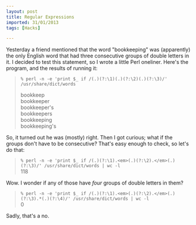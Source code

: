 ```yaml
---
layout: post
title: Regular Expressions
imported: 31/01/2013
tags: [Hacks]

---
```


Yesterday a friend mentioned that the word "bookkeeping" was (apparently) the only English
word that had three consecutive groups of double letters in it. I decided to test this
statement, so I wrote a little Perl oneliner. Here's the program, and the results of
running it:

> `% perl -n -e 'print $_ if /(.)(?:\1)(.)(?:\2)(.)(?:\3)/' /usr/share/dict/words`
>
> bookkeep <br />
> bookkeeper <br />
> bookkeeper's <br />
> bookkeepers <br />
> bookkeeping <br />
> bookkeeping's

So, it turned out he was (mostly) right. Then I got curious; what if the groups don't have
to be consecutive? That's easy enough to check, so let's do that:

> `% perl -n -e 'print $_ if /(.)(?:\1).<em>(.)(?:\2).</em>(.)(?:\3)/' /usr/share/dict/words | wc -l` <br />
> 118

Wow. I wonder if any of those have *four* groups of double letters in them?

> `% perl -n -e 'print $_ if /(.)(?:\1).<em>(.)(?:\2).</em>(.)(?:\3).*(.)(?:\4)/' /usr/share/dict/words | wc -l` <br />
> 0

Sadly, that's a no.
